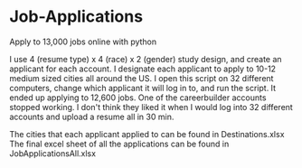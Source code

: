 # Job-Applications
Apply to 13,000 jobs online with python

I use 4 (resume type) x 4 (race) x 2 (gender) study design, and create an applicant for each account. 
I designate each applicant to apply to 10-12 medium sized cities all around the US. 
I open this script on 32 different computers, change which applicant it will log in to, and run the script.
It ended up applying to 12,600 jobs.
One of the careerbuilder accounts stopped working. I don't think they liked it when I would log into 32 different accounts
and upload a resume all in 30 min.

The cities that each applicant applied to can be found in Destinations.xlsx
The final excel sheet of all the applications can be found in JobApplicationsAll.xlsx

